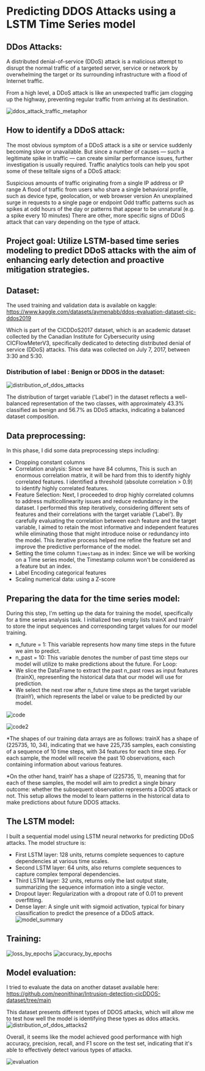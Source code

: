 # Predicting DDOS Attacks using a LSTM Time Series model
## DDos Attacks:
A distributed denial-of-service (DDoS) attack is a malicious attempt to disrupt the normal traffic of a targeted server, service or network by overwhelming the target or its surrounding infrastructure with a flood of Internet traffic.

From a high level, a DDoS attack is like an unexpected traffic jam clogging up the highway, preventing regular traffic from arriving at its destination.

![ddos_attack_traffic_metaphor](https://github.com/Asma1233670/Predicting_ddos_attacks_using_time_series_model/assets/75503007/96a3d42b-ea7d-421c-b04c-11cbded12b1e)

## How to identify a DDoS attack:
The most obvious symptom of a DDoS attack is a site or service suddenly becoming slow or unavailable. But since a number of causes — such a legitimate spike in traffic — can create similar performance issues, further investigation is usually required. Traffic analytics tools can help you spot some of these telltale signs of a DDoS attack:

Suspicious amounts of traffic originating from a single IP address or IP range
A flood of traffic from users who share a single behavioral profile, such as device type, geolocation, or web browser version
An unexplained surge in requests to a single page or endpoint
Odd traffic patterns such as spikes at odd hours of the day or patterns that appear to be unnatural (e.g. a spike every 10 minutes)
There are other, more specific signs of DDoS attack that can vary depending on the type of attack.

## Project goal: Utilize LSTM-based time series modeling to predict DDoS attacks with the aim of enhancing early detection and proactive mitigation strategies.

## Dataset: 
The used training and validation data is available on kaggle: https://www.kaggle.com/datasets/aymenabb/ddos-evaluation-dataset-cic-ddos2019

Which is part of the CICDDoS2017 dataset, which is an academic dataset collected by the Canadian Institute for Cybersecurity using CICFlowMeterV3, specifically dedicated to detecting distributed denial of service (DDoS) attacks. This data was collected on July 7, 2017, between 3:30 and 5:30.

### Distribution of label : Benign or DDOS in the dataset: 
![distribution_of_ddos_attacks](https://github.com/Asma1233670/Predicting_ddos_attacks_using_time_series_model/assets/75503007/4c7d96f7-7e02-45d3-b60b-caa4304cb09a)

The distribution of target variable ('Label') in the dataset reflects a well-balanced representation of the two classes, with approximately 43.3% classified as benign and 56.7% as DDoS attacks, indicating a balanced dataset composition.

## Data preprocessing:
In this phase, I did some data preprocessing steps including:
* Dropping constant columns
* Correlation analysis: Since we have 84 columns, This is such an enormous correlation matrix, it will be hard from this to identify highly correlated features. I identified a threshold (absolute correlation > 0.9) to identify highly correlated features.
* Feature Selection: Next, I proceeded to drop highly correlated columns to address multicollinearity issues and reduce redundancy in the dataset. I performed this step iteratively, considering different sets of features and their correlations with the target variable ('Label'). By carefully evaluating the correlation between each feature and the target variable, I aimed to retain the most informative and independent features while eliminating those that might introduce noise or redundancy into the model. This iterative process helped me refine the feature set and improve the predictive performance of the model.
* Setting the time column `Timestamp` as in index: Since we will be working on a Time series model, the Timestamp column won't be considered as a feature but an index.
* Label Encoding categorical features
* Scaling numerical data: using a Z-score
## Preparing the data for the time series model:
During this step, I'm setting up the data for training the model, specifically for a time series analysis task.
I initialized two empty lists trainX and trainY to store the input sequences and corresponding target values for our model training.
* n_future = 1: This variable represents how many time steps in the future we aim to predict.
* n_past = 10: This variable denotes the number of past time steps our model will utilize to make predictions about the future.
For Loop:
* We slice the DataFrame to extract the past n_past rows as input features (trainX), representing the historical data that our model will use for prediction.
* We select the next row after n_future time steps as the target variable (trainY), which represents the label or value to be predicted by our model.

![code](https://github.com/Asma1233670/Predicting_ddos_attacks_using_time_series_model/assets/75503007/d0ce266c-141e-4ef6-9ba2-1edd2f6f41f4)

![code2](https://github.com/Asma1233670/Predicting_ddos_attacks_using_time_series_model/assets/75503007/06d17c85-cb9c-41e7-9940-f2b55c554cb2)

*The shapes of our training data arrays are as follows: trainX has a shape of (225735, 10, 34), indicating that we have 225,735 samples, each consisting of a sequence of 10 time steps, with 34 features for each time step. For each sample, the model will receive the past 10 observations, each containing information about various features.

*On the other hand, trainY has a shape of (225735, 1), meaning that for each of these samples, the model will aim to predict a single binary outcome: whether the subsequent observation represents a DDOS attack or not. This setup allows the model to learn patterns in the historical data to make predictions about future DDOS attacks.

## The LSTM model:
I built a sequential model using LSTM neural networks for predicting DDoS attacks. The model structure is:
* First LSTM layer: 128 units, returns complete sequences to capture dependencies at various time scales.
* Second LSTM layer: 64 units, also returns complete sequences to capture complex temporal dependencies.
* Third LSTM layer: 32 units, returns only the last output state, summarizing the sequence information into a single vector.
* Dropout layer: Regularization with a dropout rate of 0.01 to prevent overfitting.
* Dense layer: A single unit with sigmoid activation, typical for binary classification to predict the presence of a DDoS attack.
![model_summary](https://github.com/Asma1233670/Predicting_ddos_attacks_using_time_series_model/assets/75503007/f6109ac4-f57b-4d4a-be4c-8216021382c4)


## Training:
![loss_by_epochs](https://github.com/Asma1233670/Predicting_ddos_attacks_using_time_series_model/assets/75503007/ae169893-84b7-4140-8f6e-387a39b9d354)
![accuracy_by_epochs](https://github.com/Asma1233670/Predicting_ddos_attacks_using_time_series_model/assets/75503007/d59acd68-ddb0-467b-9ff0-f4d541f9069c)


## Model evaluation: 
I tried to evaluate the data on another dataset available here: https://github.com/neonithinar/Intrusion-detection-cicDDOS-dataset/tree/main

This dataset presents different types of DDOS attacks, which will allow me to test how well the model is identifying these types as ddos attacks.
![distribution_of_ddos_attacks2](https://github.com/Asma1233670/Predicting_ddos_attacks_using_time_series_model/assets/75503007/6308bab2-e197-4a9d-aa12-8380f78daea3)

Overall, it seems like the model achieved good performance with high accuracy, precision, recall, and F1 score on the test set, indicating that it's able to effectively detect various types of attacks.


![evaluation](https://github.com/Asma1233670/Predicting_ddos_attacks_using_time_series_model/assets/75503007/bf24c8f4-fb0e-4039-917e-ce3acc2a8728)



